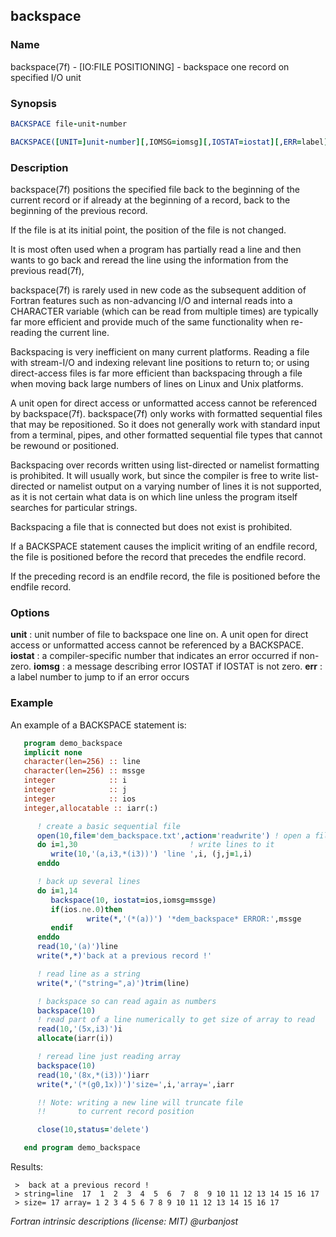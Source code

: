 ## backspace

### **Name**
   backspace(7f) - [IO:FILE POSITIONING] - backspace one record on
   specified I/O unit

### **Synopsis**
```fortran
BACKSPACE file-unit-number
```
```fortran
BACKSPACE([UNIT=]unit-number][,IOMSG=iomsg][,IOSTAT=iostat][,ERR=label])
```
### **Description**
   backspace(7f) positions the specified file back to the beginning
   of the current record or if already at the beginning of a record,
   back to the beginning of the previous record.

   If the file is at its initial point, the position of the file is
   not changed.

   It is most often used when a program has partially read a line and
   then wants to go back and reread the line using the information from
   the previous read(7f),

   backspace(7f) is rarely used in new code as the subsequent addition
   of Fortran features such as non-advancing I/O and internal reads
   into a CHARACTER variable (which can be read from multiple times) are
   typically far more efficient and provide much of the same functionality
   when re-reading the current line.

   Backspacing is very inefficient on many current platforms. Reading a
   file with stream-I/O and indexing relevant line positions to return to;
   or using direct-access files is far more efficient than backspacing
   through a file when moving back large numbers of lines on Linux and
   Unix platforms.

   A unit open for direct access or unformatted access cannot be
   referenced by backspace(7f).  backspace(7f) only works with formatted
   sequential files that may be repositioned. So it does not generally
   work with standard input from a terminal, pipes, and other formatted
   sequential file types that cannot be rewound or positioned.

   Backspacing over records written using list-directed or namelist
   formatting is prohibited. It will usually work, but since the compiler
   is free to write list-directed or namelist output on a varying number
   of lines it is not supported, as it is not certain what data is on
   which line unless the program itself searches for particular strings.

   Backspacing a file that is connected but does not exist is prohibited.

   If a BACKSPACE statement causes the implicit writing of an endfile
   record, the file is positioned before the record that precedes the
   endfile record.

   If the preceding record is an endfile record, the file is positioned
   before the endfile record.

### **Options**
   **unit**
   : unit number of file to backspace one line on.
     A unit open for direct access or unformatted access cannot
     be referenced by a BACKSPACE.
   **iostat**
   : a compiler-specific number that indicates an error occurred
     if non-zero.
   **iomsg**
   : a message describing error IOSTAT if IOSTAT is not zero.
   **err**
   : a label number to jump to if an error occurs

### **Example**
  An example of a BACKSPACE statement is:
```fortran
   program demo_backspace
   implicit none
   character(len=256) :: line
   character(len=256) :: mssge
   integer            :: i
   integer            :: j
   integer            :: ios
   integer,allocatable :: iarr(:)

      ! create a basic sequential file
      open(10,file='dem_backspace.txt',action='readwrite') ! open a file
      do i=1,30                         ! write lines to it
         write(10,'(a,i3,*(i3))') 'line ',i, (j,j=1,i)
      enddo

      ! back up several lines
      do i=1,14
         backspace(10, iostat=ios,iomsg=mssge)
         if(ios.ne.0)then
                 write(*,'(*(a))') '*dem_backspace* ERROR:',mssge
         endif
      enddo
      read(10,'(a)')line
      write(*,*)'back at a previous record !'

      ! read line as a string
      write(*,'("string=",a)')trim(line)

      ! backspace so can read again as numbers
      backspace(10)
      ! read part of a line numerically to get size of array to read
      read(10,'(5x,i3)')i
      allocate(iarr(i))

      ! reread line just reading array
      backspace(10)
      read(10,'(8x,*(i3))')iarr
      write(*,'(*(g0,1x))')'size=',i,'array=',iarr

      !! Note: writing a new line will truncate file
      !!       to current record position

      close(10,status='delete')

   end program demo_backspace
```
Results:
```text
 >  back at a previous record !
 > string=line  17  1  2  3  4  5  6  7  8  9 10 11 12 13 14 15 16 17
 > size= 17 array= 1 2 3 4 5 6 7 8 9 10 11 12 13 14 15 16 17
```
 _Fortran intrinsic descriptions (license: MIT) \@urbanjost_
